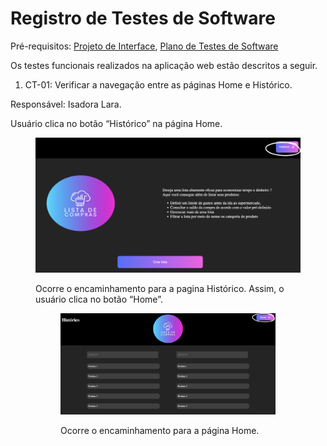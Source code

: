 # Registro de Testes de Software

Pré-requisitos: [Projeto de Interface](https://github.com/ICEI-PUC-Minas-PMV-ADS/pmv-ads-2023-2-e1-proj-web-t7-lista-de-compras/blob/main/documentos/04-Projeto%20de%20Interface.md), [Plano de Testes de Software](https://github.com/ICEI-PUC-Minas-PMV-ADS/pmv-ads-2023-2-e1-proj-web-t7-lista-de-compras/blob/main/documentos/07-Plano%20de%20Testes%20de%20Software.md)

Os testes funcionais realizados na aplicação web estão descritos a seguir.

1. CT-01: Verificar a navegação entre as páginas Home e Histórico.

Responsável: Isadora Lara.

Usuário clica no botão “Histórico” na página Home.
<figure> 
  <img src="/documentos/img/CT01a.png"
</figure> 

Ocorre o encaminhamento para a pagina Histórico. Assim, o usuário clica no botão “Home”.
<figure> 
  <img src="/documentos/img/CT01b.png"
</figure>

Ocorre o encaminhamento para a página Home.
